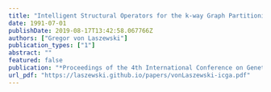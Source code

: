 ```yaml
---
title: "Intelligent Structural Operators for the k-way Graph Partitioning Problem"
date: 1991-07-01
publishDate: 2019-08-17T13:42:58.067766Z
authors: ["Gregor von Laszewski"]
publication_types: ["1"]
abstract: ""
featured: false
publication: "*Proceedings of the 4th International Conference on Genetic Algorithms*"
url_pdf: "https://laszewski.github.io/papers/vonLaszewski-icga.pdf"
---
```


